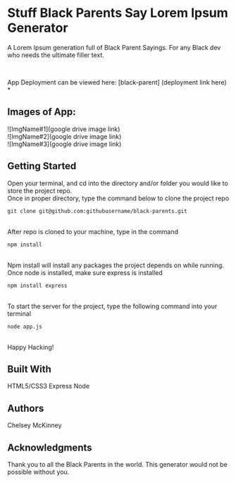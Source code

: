 # Stuff Black Parents Say Lorem Ipsum Generator
A Lorem Ipsum generation full of Black Parent Sayings. 
For any Black dev who needs the ultimate filler text.
 
 <br/>

 App Deployment can be viewed here: [black-parent]
 (deployment link here)
 *
 <br/>

 ## Images of App:
 ![ImgName#1](google drive image link)
 <br/>
 ![ImgName#2](google drive image link)
 <br/>
 ![ImgName#3](google drive image link)
 

## Getting Started
Open your terminal, and cd into the directory and/or folder you would like to store the project repo. 
<br/>
Once in proper directory, type the command below to clone the project repo
``` 
git clone git@github.com:githubusername/black-parents.git 
``` 
<br/>
After repo is cloned to your machine, type in the command 
<br/>

```
npm install
```

<br/>
Npm install will install any packages the project depends on while running. 

<br/>
Once node is installed, make sure express is installed

```
npm install express 
```

<br/>
To start the server for the project, type the following command into your terminal
<br/>

```
node app.js
```

<br/>
Happy Hacking! 

## Built With 
HTML5/CSS3 
Express
Node


## Authors 
Chelsey McKinney

## Acknowledgments
Thank you to all the Black Parents in the world. This generator would not be possible without you. 
